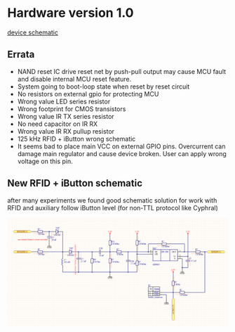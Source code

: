 # Hardware version 1.0

[device schematic](wiki/flipper_zero_rev_1_0.pdf)

## Errata

* NAND reset IC drive reset net by push-pull output may cause MCU fault and disable internal MCU reset feature.
* System going to boot-loop state when reset by reset circuit
* No resistors on external gpio for protecting MCU
* Wrong value LED series resistor
* Wrong footprint for CMOS transistors
* Wrong value IR TX series resistor
* No need capacitor on IR RX
* Wrong value IR RX pullup resistor
* 125 kHz RFID + iButton wrong schematic
* It seems bad to place main VCC on external GPIO pins. Overcurrent can damage main regulator and cause device broken. User can apply wrong voltage on this pin.

## New RFID + iButton schematic

after many experiments we found good schematic solution for work with RFID and auxiliary follow iButton level (for non-TTL protocol like Cyphral)

![new RFID + iButton schematic](new-rfid-ibutton-sch.png)
